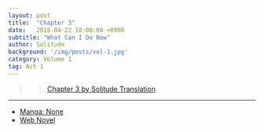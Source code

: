 ```yaml
---
layout: post
title:  "Chapter 3"
date:   2018-04-22 18:00:00 +0900
subtitle: "What Can I Do Now"
author: Solitude
background: '/img/posts/vol-1.jpg'
category: Volume 1
tag: Act 1
---
```


>> [Chapter 3 by Solitude Translation](https://solitudetranslation.wordpress.com/2020/04/29/shi-ni-modori-subete-wo-sukuu-tame-ni-saikyou-he-to-itaru-chapter-3-what-can-i-do-now/)

----

- [Manga: None][manga-link]
- [Web Novel][novel-link]

[manga-link]: https://mangadex.org/title/41744/shi-ni-modori-subete-wo-sukuu-tame-ni-saikyou-he-to-itaru
[novel-link]: https://ncode.syosetu.com/n0569es/3/